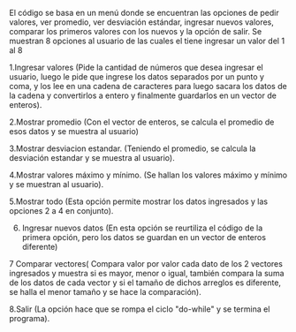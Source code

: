 El código se basa en un menú donde se encuentran las opciones de pedir valores, ver promedio, ver 
desviación estándar, ingresar nuevos valores, comparar los primeros valores con los nuevos y la opción 
de salir. Se muestran 8 opciones al usuario de las cuales el tiene ingresar un valor del 1 al 8
 
1.Ingresar valores (Pide la cantidad de números que desea ingresar el usuario, luego le pide que ingrese 
los datos separados por un punto y coma, y los lee en una cadena de caracteres para luego sacara los 
datos de la cadena y convertirlos a entero y finalmente guardarlos en un vector de enteros). 

2.Mostrar promedio (Con el vector de enteros, se calcula el promedio de esos datos y se muestra al usuario) 

3.Mostrar desviacion estandar. (Teniendo el promedio, se calcula la desviación estandar y se muestra al 
usuario). 

4.Mostrar valores máximo y mínimo. (Se hallan los valores máximo y mínimo y se muestran al 
usuario).
 
5.Mostrar todo (Esta opción permite mostrar los datos ingresados y las opciones 2 a 4 en 
conjunto).

6. Ingresar nuevos datos (En esta opción se reurtiliza el código de la primera opción, pero 
los datos se guardan en un vector de enteros diferente)

7 Comparar vectores( Compara valor por valor cada dato de los 2 vectores ingresados y muestra si es mayor, menor o igual, también compara la suma 
de los datos de cada vector y si el tamaño de dichos arreglos es diferente, se halla el menor tamaño y 
se hace la comparación).

8.Salir (La opción hace que se rompa el ciclo "do-while" y se termina el programa).
